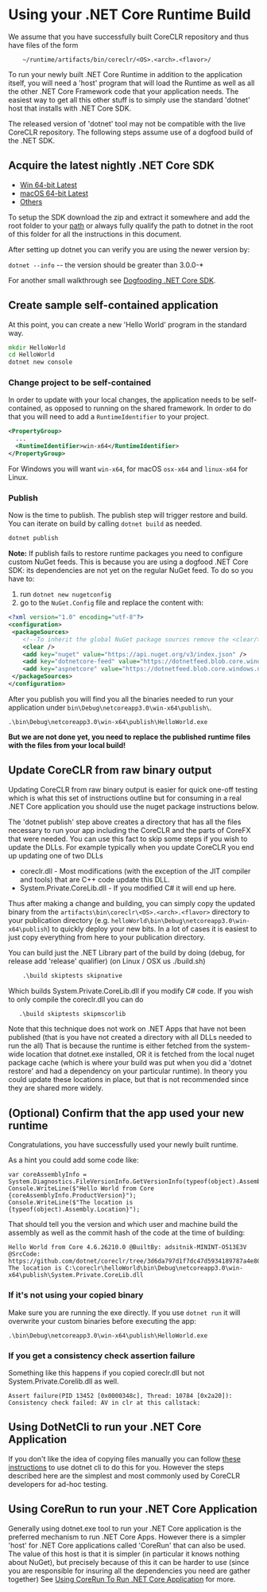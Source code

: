 
# Using your .NET Core Runtime Build

We assume that you have successfully built CoreCLR repository and thus have files of the form
```
    ~/runtime/artifacts/bin/coreclr/<OS>.<arch>.<flavor>/
```

To run your newly built .NET Core Runtime in addition to the application itself, you will need
a 'host' program that will load the Runtime as well as all the other .NET Core Framework
code that your application needs. The easiest way to get all this other stuff is to simply use the
standard 'dotnet' host that installs with .NET Core SDK.

The released version of 'dotnet' tool may not be compatible with the live CoreCLR repository. The following steps
assume use of a dogfood build of the .NET SDK.

## Acquire the latest nightly .NET Core SDK

- [Win 64-bit Latest](https://dotnetcli.blob.core.windows.net/dotnet/Sdk/master/dotnet-sdk-latest-win-x64.zip)
- [macOS 64-bit Latest](https://dotnetcli.blob.core.windows.net/dotnet/Sdk/master/dotnet-sdk-latest-osx-x64.tar.gz)
- [Others](https://github.com/dotnet/cli/blob/master/README.md#installers-and-binaries)

To setup the SDK download the zip and extract it somewhere and add the root folder to your [path](../building/windows-instructions.md#adding-to-the-default-path-variable)
or always fully qualify the path to dotnet in the root of this folder for all the instructions in this document.

After setting up dotnet you can verify you are using the newer version by:

`dotnet --info` -- the version should be greater than 3.0.0-*

For another small walkthrough see [Dogfooding .NET Core SDK](https://github.com/dotnet/corefx/blob/master/Documentation/project-docs/dogfooding.md).

## Create sample self-contained application

At this point, you can create a new 'Hello World' program in the standard way.

```bat
mkdir HelloWorld
cd HelloWorld
dotnet new console
```

### Change project to be self-contained

In order to update with your local changes, the application needs to be self-contained, as opposed to running on the
shared framework.  In order to do that you will need to add a `RuntimeIdentifier` to your project.

```xml
<PropertyGroup>
  ...
  <RuntimeIdentifier>win-x64</RuntimeIdentifier>
</PropertyGroup>
```
For Windows you will want `win-x64`, for macOS `osx-x64` and `linux-x64` for Linux.

### Publish

Now is the time to publish. The publish step will trigger restore and build. You can iterate on build by calling `dotnet build` as
needed.

```bat
dotnet publish
```

**Note:** If publish fails to restore runtime packages you need to configure custom NuGet feeds. This is because you are using a dogfood .NET Core SDK: its dependencies are not yet on the regular NuGet feed. To do so you have to:

1. run `dotnet new nugetconfig`
2. go to the `NuGet.Config` file and replace the content with:

```xml
<?xml version="1.0" encoding="utf-8"?>
<configuration>
 <packageSources>
    <!--To inherit the global NuGet package sources remove the <clear/> line below -->
    <clear />
    <add key="nuget" value="https://api.nuget.org/v3/index.json" />
    <add key="dotnetcore-feed" value="https://dotnetfeed.blob.core.windows.net/dotnet-core/index.json" />
    <add key="aspnetcore" value="https://dotnetfeed.blob.core.windows.net/aspnet-aspnetcore/index.json" />
 </packageSources>
</configuration>
```

After you publish you will find you all the binaries needed to run your application under `bin\Debug\netcoreapp3.0\win-x64\publish\`.

```
.\bin\Debug\netcoreapp3.0\win-x64\publish\HelloWorld.exe
```

**But we are not done yet, you need to replace the published runtime files with the files from your local build!**

## Update CoreCLR from raw binary output

Updating CoreCLR from raw binary output is easier for quick one-off testing which is what this set of instructions
outline but for consuming in a real .NET Core application you should use the nuget package instructions below.

The 'dotnet publish' step above creates a directory that has all the files necessary to run your app
including the CoreCLR and the parts of CoreFX that were needed. You can use this fact to skip some steps if
you wish to update the DLLs. For example typically when you update CoreCLR you end up updating one of two DLLs

* coreclr.dll - Most modifications (with the exception of the JIT compiler and tools) that are C++ code update
  this DLL.
* System.Private.CoreLib.dll - If you modified C# it will end up here.

Thus after making a change and building, you can simply copy the updated binary from the `artifacts\bin\coreclr\<OS>.<arch>.<flavor>`
directory to your publication directory (e.g. `helloWorld\bin\Debug\netcoreapp3.0\win-x64\publish`) to quickly
deploy your new bits. In a lot of cases it is easiest to just copy everything from here to your publication directory.

You can build just the .NET Library part of the build by doing (debug, for release add 'release' qualifier)
(on Linux / OSX us ./build.sh)
```bat
    .\build skiptests skipnative
```
Which builds System.Private.CoreLib.dll if you modify C# code. If you wish to only compile the coreclr.dll you can do
 ```bat
    .\build skiptests skipmscorlib
```
Note that this technique does not work on .NET Apps that have not been published (that is you have not created
a directory with all DLLs needed to run the all)  That is because the runtime is either fetched from the system-wide
location that dotnet.exe installed, OR it is fetched from the local nuget package cache (which is where your
build was put when you did a 'dotnet restore' and had a dependency on your particular runtime).    In theory you
could update these locations in place, but that is not recommended since they are shared more widely.

## (Optional) Confirm that the app used your new runtime

Congratulations, you have successfully used your newly built runtime.

As a hint you could add some code like:
```
var coreAssemblyInfo = System.Diagnostics.FileVersionInfo.GetVersionInfo(typeof(object).Assembly.Location);
Console.WriteLine($"Hello World from Core {coreAssemblyInfo.ProductVersion}");
Console.WriteLine($"The location is {typeof(object).Assembly.Location}");
```

That should tell you the version and which user and machine build the assembly as well as the commit hash of the code
at the time of building:

```
Hello World from Core 4.6.26210.0 @BuiltBy: adsitnik-MININT-O513E3V @SrcCode: https://github.com/dotnet/coreclr/tree/3d6da797d1f7dc47d5934189787a4e8006ab3a04
The location is C:\coreclr\helloWorld\bin\Debug\netcoreapp3.0\win-x64\publish\System.Private.CoreLib.dll
```

### If it's not using your copied binary

Make sure you are running the exe directly. If you use `dotnet run` it will overwrite your custom binaries before executing the app:

```
.\bin\Debug\netcoreapp3.0\win-x64\publish\HelloWorld.exe
```

### If you get a consistency check assertion failure

Something like this happens if you copied coreclr.dll but not System.Private.Corelib.dll as well.

```
Assert failure(PID 13452 [0x0000348c], Thread: 10784 [0x2a20]): Consistency check failed: AV in clr at this callstack:
```

## Using DotNetCli to run your .NET Core Application

If you don't like the idea of copying files manually you can follow [these instructions](../UsingDotNetCli.md) to use dotnet cli to do this for you.
However the steps described here are the simplest and most commonly used by CoreCLR developers for ad-hoc testing.

## Using CoreRun to run your .NET Core Application

Generally using dotnet.exe tool to run your .NET Core application is the preferred mechanism to run .NET Core Apps.
However there is a simpler 'host' for .NET Core applications called 'CoreRun' that can also be used.   The value
of this host is that it is simpler (in particular it knows nothing about NuGet), but precisely because of this
it can be harder to use (since you are responsible for insuring all the dependencies you need are gather together)
See [Using CoreRun To Run .NET Core Application](UsingCoreRun.md) for more.
